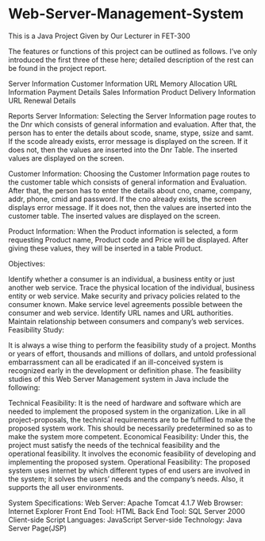 # Web-Server-Management-System
This is a Java Project Given by Our Lecturer in FET-300

The features or functions of this project can be outlined as follows. I’ve only introduced the first three of these here; detailed description of the rest can be found in the project report.

Server Information
Customer Information
URL Memory Allocation
URL Information
Payment Details
Sales Information
Product Delivery Information
URL Renewal Details

Reports
Server Information: Selecting the Server Information page routes to the Dnr which consists of general information and evaluation. After that, the person has to enter the details about scode,  sname,  stype,  ssize and samt. If the scode already exists, error message is displayed on the screen. If it does not, then the values are inserted into the Dnr Table. The inserted values are displayed on the screen.

Customer Information: Choosing the Customer Information page routes to the customer table which consists of general information and Evaluation. After that, the person has to enter the details about cno, cname, company, addr, phone, cmid and password. If the cno already exists, the screen displays error message. If it does not, then the values are inserted into the customer table. The inserted values are displayed on the screen.

Product Information: When the Product information is selected, a form requesting Product name, Product code and Price will be displayed. After giving these values, they will be inserted in a table Product.

Objectives:

Identify whether a consumer is an individual, a business entity or just another web service.
Trace the physical location of the individual, business entity or web service.
Make security and privacy policies related to the consumer known.
Make service level agreements possible between the consumer and web service.
Identify URL names and URL authorities.
Maintain relationship between consumers and company’s web services.
Feasibility Study:

It is always a wise thing to perform the feasibility study of a project. Months or years of effort, thousands and millions of dollars, and untold professional embarrassment can all be eradicated if an ill-conceived system is recognized early in the development or definition phase. The feasibility studies of this Web Server Management system in Java include the following:

Technical Feasibility: It is the need of hardware and software which are needed to implement the proposed system in the organization. Like in all project-proposals, the technical requirements are to be fulfilled to make the proposed system work. This should be necessarily predetermined so as to make the system more competent.
Economical Feasibility: Under this, the project must satisfy the needs of the technical feasibility and the operational feasibility. It involves the economic feasibility of developing and implementing the proposed system.
Operational Feasibility: The proposed system uses internet by which different types of end users are involved in the system; it solves the users’ needs and the company’s needs. Also, it supports the all user environments.

System Specifications:
Web  Server: Apache Tomcat 4.1.7
Web Browser: Internet Explorer
Front End Tool: HTML
Back End Tool: SQL Server 2000
Client-side Script Languages: JavaScript
Server-side  Technology: Java Server Page(JSP)
